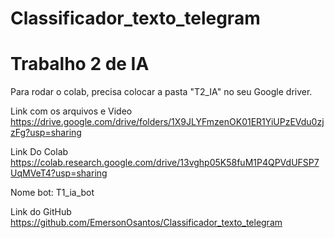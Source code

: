 # Classificador_texto_telegram

# Trabalho 2 de IA

Para rodar o colab, precisa colocar a pasta "T2_IA" no seu Google driver.
 
Link com os arquivos e Video https://drive.google.com/drive/folders/1X9JLYFmzenOK01ER1YiUPzEVdu0zjzFg?usp=sharing

Link Do Colab  https://colab.research.google.com/drive/13vghp05K58fuM1P4QPVdUFSP7UqMVeT4?usp=sharing


Nome bot: T1_ia_bot

Link do GitHub  https://github.com/EmersonOsantos/Classificador_texto_telegram
